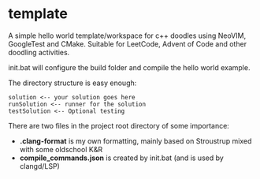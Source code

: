 # template
A simple hello world template/workspace for c++ doodles using NeoVIM, GoogleTest and CMake. Suitable for LeetCode, Advent of Code and other doodling activities.

init.bat will configure the build folder and compile the hello world example.

The directory structure is easy enough:
```
solution <-- your solution goes here
runSolution <-- runner for the solution
testSolution <-- Optional testing
```
There are two files in the project root directory of some importance:

* __.clang-format__ is my own formatting, mainly based on Stroustrup mixed with some oldschool K&R
* __compile_commands.json__ is created by init.bat (and is used by clangd/LSP)
